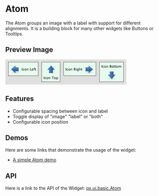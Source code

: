 Atom
====

The Atom groups an image with a label with support for different alignments. It is a building block for many other widgets like Buttons or Tooltips.

Preview Image
-------------

![widget/atom.jpg](atom.jpg)

Features
--------

-   Configurable spacing between icon and label
-   Toggle display of "image" "label" or "both"
-   Configurable icon position

Demos
-----

Here are some links that demonstrate the usage of the widget:

-   [A simple Atom demo](http://www.qooxdoo.org/devel/demobrowser/#widget~Atom.html)

API
---

Here is a link to the API of the Widget:
[qx.ui.basic.Atom](http://www.qooxdoo.org/devel/api/#qx.ui.basic.Atom)
